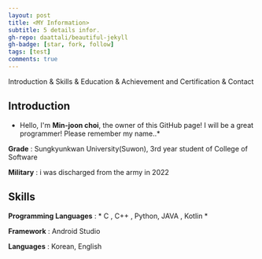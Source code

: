 ```yaml
---
layout: post
title: <MY Information>
subtitle: 5 details infor.
gh-repo: daattali/beautiful-jekyll
gh-badge: [star, fork, follow]
tags: [test]
comments: true
---
```


Introduction & Skills & Education & Achievement and Certification & Contact

## Introduction

* Hello, I'm  **Min-joon choi**, the owner of this GitHub page! I will be a great programmer! Please remember my name..*
  
**Grade** : Sungkyunkwan University(Suwon), 3rd year student of College of Software
  
**Military** : i was discharged from the army in 2022

## Skills

**Programming Languages** : * C , C++ , Python, JAVA , Kotlin *

**Framework** : Android Studio
 
**Languages** : Korean, English
  
  
  <!-- How about a yummy crepe?

![Crepe](https://s3-media3.fl.yelpcdn.com/bphoto/cQ1Yoa75m2yUFFbY2xwuqw/348s.jpg)

It can also be centered!

![Crepe](https://s3-media3.fl.yelpcdn.com/bphoto/cQ1Yoa75m2yUFFbY2xwuqw/348s.jpg){: .mx-auto.d-block :}

Here's a code chunk:

~~~
var foo = function(x) {
  return(x + 5);
}
foo(3)
~~~

And here is the same code with syntax highlighting:

```javascript
var foo = function(x) {
  return(x + 5);
}
foo(3)
```

And here is the same code yet again but with line numbers:

{% highlight javascript linenos %}
var foo = function(x) {
  return(x + 5);
}
foo(3)
{% endhighlight %}

## Boxes
You can add notification, warning and error boxes like this:

### Notification

{: .box-note}
**Note:** This is a notification box.

### Warning

{: .box-warning}
**Warning:** This is a warning box.

### Error

{: .box-error}
**Error:** This is an error box. -->
